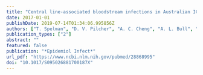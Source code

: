 ```yaml
---
title: "Central line-associated bloodstream infections in Australian ICUs: evaluating modifiable and non-modifiable risks in Victorian healthcare facilities"
date: 2017-01-01
publishDate: 2019-07-14T01:34:06.995856Z
authors: ["T. Spelman", "D. V. Pilcher", "A. C. Cheng", "A. L. Bull", "M. J. Richards", "L. J. Worth"]
publication_types: ["2"]
abstract: ""
featured: false
publication: "*Epidemiol Infect*"
url_pdf: "https://www.ncbi.nlm.nih.gov/pubmed/28868995"
doi: "10.1017/S095026881700187X"
---
```


